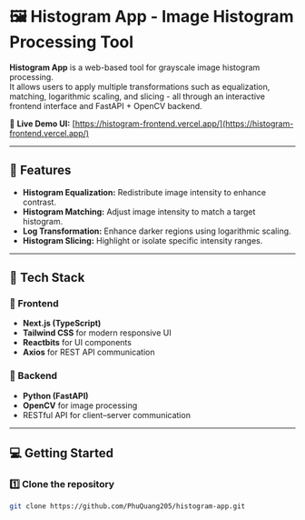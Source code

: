 # 🖼️ Histogram App - Image Histogram Processing Tool

**Histogram App** is a web-based tool for grayscale image histogram processing.  
It allows users to apply multiple transformations such as equalization, matching, logarithmic scaling, and slicing - all through an interactive frontend interface and FastAPI + OpenCV backend.

🔗 **Live Demo UI:** [https://histogram-frontend.vercel.app/](https://histogram-frontend.vercel.app/)

---

## 🚀 Features

- **Histogram Equalization:** Redistribute image intensity to enhance contrast.  
- **Histogram Matching:** Adjust image intensity to match a target histogram.  
- **Log Transformation:** Enhance darker regions using logarithmic scaling.  
- **Histogram Slicing:** Highlight or isolate specific intensity ranges.  

---

## 🧠 Tech Stack

### 🔹 Frontend
- **Next.js (TypeScript)**
- **Tailwind CSS** for modern responsive UI
- **Reactbits** for UI components
- **Axios** for REST API communication

### 🔹 Backend
- **Python (FastAPI)**
- **OpenCV** for image processing
- RESTful API for client–server communication

---

## 💻 Getting Started

### 1️⃣ Clone the repository
```bash
git clone https://github.com/PhuQuang205/histogram-app.git
